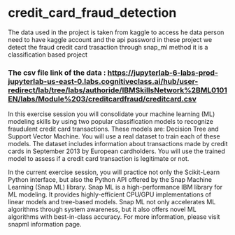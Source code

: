 # credit_card_fraud_detection
The data used in the project is taken from kaggle to access he data person need to have kaggle account and the api password 
in these project we detect the fraud credit card trasaction through snap_ml method it is a classification based project 

### The csv file link of the data : https://jupyterlab-6-labs-prod-jupyterlab-us-east-0.labs.cognitiveclass.ai/hub/user-redirect/lab/tree/labs/authoride/IBMSkillsNetwork%2BML0101EN/labs/Module%203/creditcardfraud/creditcard.csv

In this exercise session you will consolidate your machine learning (ML) modeling skills by using two popular classification models to recognize fraudulent credit card transactions. These models are: Decision Tree and Support Vector Machine. You will use a real dataset to train each of these models. The dataset includes information about transactions made by credit cards in September 2013 by European cardholders. You will use the trained model to assess if a credit card transaction is legitimate or not.

In the current exercise session, you will practice not only the Scikit-Learn Python interface, but also the Python API offered by the Snap Machine Learning (Snap ML) library. Snap ML is a high-performance IBM library for ML modeling. It provides highly-efficient CPU/GPU implementations of linear models and tree-based models. Snap ML not only accelerates ML algorithms through system awareness, but it also offers novel ML algorithms with best-in-class accuracy. For more information, please visit snapml information page.
